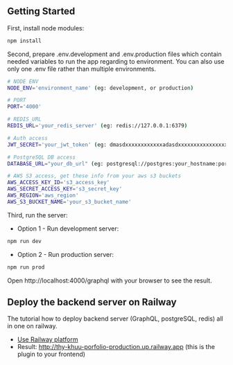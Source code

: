 ## Getting Started
First, install node modules:
```bash
npm install
```
Second, prepare .env.development and .env.production files which contain needed variables to run the app regarding to environment. 
You can also use only one .env file rather than multiple environments. 
```bash
# NODE ENV
NODE_ENV='environment_name' (eg: development, or production)

# PORT
PORT='4000'

# REDIS_URL
REDIS_URL='your_redis_server' (eg: redis://127.0.0.1:6379)

# Auth access
JWT_SECRET='your_jwt_token' (eg: dmasdxxxxxxxxxxxxadasdxxxxxxxxxxxxxxxxx)

# PostgreSQL DB access
DATABASE_URL="your_db_url" (eg: postgresql://postgres:your_hostname:port/postgres?schema=public)

# AWS S3 access, get these info from your aws s3 buckets
AWS_ACCESS_KEY_ID='s3_access_key' 
AWS_SECRET_ACCESS_KEY='s3_secret_key'
AWS_REGION='aws_region'
AWS_S3_BUCKET_NAME='your_s3_bucket_name'
```
Third, run the server:
* Option 1 - Run development server:
```bash
npm run dev
```
* Option 2 - Run production server:
```bash
npm run prod
```

Open http://localhost:4000/graphql with your browser to see the result.

## Deploy the backend server on Railway
The tutorial how to deploy backend server (GraphQL, postgreSQL, redis) all in one on railway.
- [Use Railway platform](https://railway.com/)
- Result: http://thy-khuu-porfolio-production.up.railway.app (this is the plugin to your frontend)

